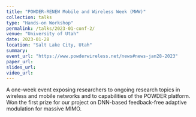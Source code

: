 ```yaml
---
title: "POWDER‑RENEW Mobile and Wireless Week (MWW)"
collection: talks
type: "Hands-on Workshop"
permalink: /talks/2023-01-conf-2/
venue: "University of Utah"
date: 2023-01-28
location: "Salt Lake City, Utah"
summary: 
event_url: "https://www.powderwireless.net/news#news-jan28-2023"
paper_url: 
slides_url:
video_url:
---
```


A one-week event exposing researchers to ongoing research topics in wireless and mobile networks and to capabilities of the POWDER platform. 
Won the first prize for our project on DNN-based feedback-free adaptive modulation for massive MIMO.

